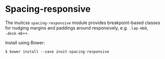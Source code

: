 # Spacing-responsive

The inuitcss `spacing-responsive` module provides breakpoint-based classes for
nudging margins and paddings around responsively, e.g. `.lap-mb0`, `.desk-mb++`.

Install using Bower:

    $ bower install --save inuit-spacing-responsive
